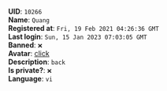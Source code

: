 **UID**: `10266`  
**Name**: `Quang`  
**Registered at**: `Fri, 19 Feb 2021 04:26:36 GMT`  
**Last login**: `Sun, 15 Jan 2023 07:03:05 GMT`  
**Banned**: `❌`  
**Avatar**: [click](/avatars/ebd7f815-62d7-4d1f-bae1-7b8709eb558b.png)  
**Description**: ```back```  
**Is private?**: `❌`  
**Language**: `vi`